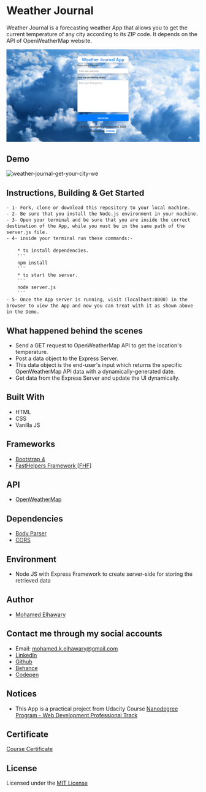 # Weather Journal 

Weather Journal is a forecasting weather App that allows you to get the current temperature of any city according to its ZIP code. It depends on the API of OpenWeatherMap website. 

![Screenshot](preview.png) 

## Demo
 
![weather-journal-get-your-city-we](https://user-images.githubusercontent.com/69651552/98997281-f09cb780-253c-11eb-91af-87cb76c1267c.gif)

## Instructions, Building & Get Started

    - 1- Fork, clone or download this repository to your local machine.
    - 2- Be sure that you install the Node.js environment in your machine.
    - 3- Open your terminal and be sure that you are inside the correct destination of the App, while you must be in the same path of the server.js file.
    - 4- inside your terminal run these commands:-
    
        * to install dependencies.
        ```
        npm install
        ```
        * to start the server.
        ```
        node server.js
        ```
    - 5- Once the App server is running, visit (localhost:8000) in the browser to view the App and now you can treat with it as shown above in the Demo.
    
## What happened behind the scenes  

- Send a GET request to OpenWeatherMap API to get the location's temperature.
- Post a data object to the Express Server.
- This data object is the end-user's input which returns the specific OpenWeatherMap API data with a dynamically-generated date.
- Get data from the Express Server and update the UI dynamically.

## Built With

* HTML
* CSS
* Vanilla JS 

## Frameworks 

* [Bootstrap 4](https://getbootstrap.com/)
* [FastHelpers Framework [FHF]](https://github.com/Mohamed-Elhawary/fasthelpers-framework-fhf)  

## API

* [OpenWeatherMap](https://www.OpenWeatherMap.com)   

## Dependencies 

* [Body Parser](https://www.npmjs.com/package/body-parser)
* [CORS](https://www.npmjs.com/package/cors)

## Environment  

* Node JS with Express Framework to create server-side for storing the retrieved data

## Author

* [Mohamed Elhawary](https://www.linkedin.com/in/mohamed-elhawary14/)

## Contact me through my social accounts

* Email: mohamed.k.elhawary@gmail.com
* [LinkedIn](https://www.linkedin.com/in/mohamed-elhawary14/)
* [Github](https://github.com/Mohamed-Elhawary)  
* [Behance](https://www.behance.net/mohamed-elhawary14)
* [Codepen](https://codepen.io/Mohamed-ElHawary) 

## Notices

- This App is a practical project from Udacity Course [Nanodegree Program - Web Development Professional Track](https://www.udacity.com/course/intro-to-programming-nanodegree--nd000)

## Certificate

[Course Certificate](Certificate.pdf)

## License

Licensed under the [MIT License](LICENSE)
